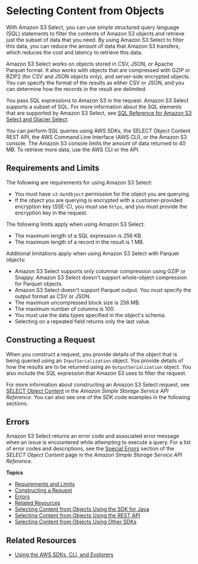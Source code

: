 # Selecting Content from Objects<a name="selecting-content-from-objects"></a>

With Amazon S3 Select, you can use simple structured query language \(SQL\) statements to filter the contents of Amazon S3 objects and retrieve just the subset of data that you need\. By using Amazon S3 Select to filter this data, you can reduce the amount of data that Amazon S3 transfers, which reduces the cost and latency to retrieve this data\.

Amazon S3 Select works on objects stored in CSV, JSON, or Apache Parquet format\. It also works with objects that are compressed with GZIP or BZIP2 \(for CSV and JSON objects only\), and server\-side encrypted objects\. You can specify the format of the results as either CSV or JSON, and you can determine how the records in the result are delimited\.

You pass SQL expressions to Amazon S3 in the request\. Amazon S3 Select supports a subset of SQL\. For more information about the SQL elements that are supported by Amazon S3 Select, see [SQL Reference for Amazon S3 Select and Glacier Select](s3-glacier-select-sql-reference.md)\.

You can perform SQL queries using AWS SDKs, the SELECT Object Content REST API, the AWS Command Line Interface \(AWS CLI\), or the Amazon S3 console\. The Amazon S3 console limits the amount of data returned to 40 MB\. To retrieve more data, use the AWS CLI or the API\.

## Requirements and Limits<a name="selecting-content-from-objects-requirements-and-limits"></a>

The following are requirements for using Amazon S3 Select:
+ You must have `s3:GetObject` permission for the object you are querying\.
+ If the object you are querying is encrypted with a customer\-provided encryption key \(SSE\-C\), you must use `https`, and you must provide the encryption key in the request\.

The following limits apply when using Amazon S3 Select:
+ The maximum length of a SQL expression is 256 KB\.
+ The maximum length of a record in the result is 1 MB\.

Additional limitations apply when using Amazon S3 Select with Parquet objects:
+ Amazon S3 Select supports only columnar compression using GZIP or Snappy\. Amazon S3 Select doesn't support whole\-object compression for Parquet objects\.
+ Amazon S3 Select doesn't support Parquet output\. You must specify the output format as CSV or JSON\.
+ The maximum uncompressed block size is 256 MB\.
+ The maximum number of columns is 100\.
+ You must use the data types specified in the object's schema\.
+ Selecting on a repeated field returns only the last value\.

## Constructing a Request<a name="selecting-content-from-objects-contructing-request"></a>

When you construct a request, you provide details of the object that is being queried using an `InputSerialization` object\. You provide details of how the results are to be returned using an `OutputSerialization` object\. You also include the SQL expression that Amazon S3 uses to filter the request\.

For more information about constructing an Amazon S3 Select request, see [ SELECT Object Content](https://docs.aws.amazon.com/AmazonS3/latest/API/RESTObjectSELECTContent.html) in the *Amazon Simple Storage Service API Reference*\. You can also see one of the SDK code examples in the following sections\.

## Errors<a name="selecting-content-from-objects-errors"></a>

Amazon S3 Select returns an error code and associated error message when an issue is encountered while attempting to execute a query\. For a list of error codes and descriptions, see the [Special Errors](https://docs.aws.amazon.com/AmazonS3/latest/API/RESTObjectSELECTContent.html#RESTObjectSELECTContent-responses-special-errors) section of the *SELECT Object Content* page in the *Amazon Simple Storage Service API Reference*\.

**Topics**
+ [Requirements and Limits](#selecting-content-from-objects-requirements-and-limits)
+ [Constructing a Request](#selecting-content-from-objects-contructing-request)
+ [Errors](#selecting-content-from-objects-errors)
+ [Related Resources](#RelatedResources014)
+ [Selecting Content from Objects Using the SDK for Java](SelectObjectContentUsingJava.md)
+ [Selecting Content from Objects Using the REST API](SelectObjectContentUsingRestApi.md)
+ [Selecting Content from Objects Using Other SDKs](SelectObjectContentUsingOtherSDKs.md)

## Related Resources<a name="RelatedResources014"></a>
+ [Using the AWS SDKs, CLI, and Explorers](UsingAWSSDK.md)